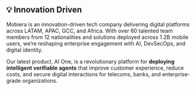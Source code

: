 ## 💡 Innovation Driven

Mobiera is an innovation-driven tech company delivering digital platforms across LATAM,
APAC, GCC, and Africa. With over 60 talented team members from 12 nationalities and
solutions deployed across 1.2B mobile users, we’re reshaping enterprise engagement with
AI, DevSecOps, and digital identity.

Our latest product, AI One, is a revolutionary platform
for **deploying intelligent verifiable agents** that improve customer experience, reduce costs, and
secure digital interactions for telecoms, banks, and enterprise-grade organizations.
